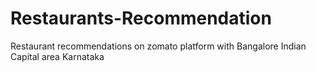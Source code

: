 # Restaurants-Recommendation
Restaurant recommendations on zomato platform with Bangalore Indian Capital area Karnataka
